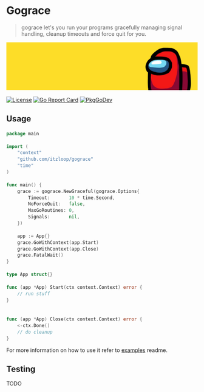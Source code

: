 # Gograce
> gograce let's you run your programs gracefully managing signal handling, cleanup timeouts and force quit for you.

![Red Sus](./.github/sus.png)

[![License](https://img.shields.io/badge/License-Apache_2.0-blue.svg)](https://opensource.org/licenses/Apache-2.0)
[![Go Report Card](https://goreportcard.com/badge/github.com/itzloop/gograce)](https://goreportcard.com/report/github.com/itzloop/gograce)
[![PkgGoDev](https://pkg.go.dev/badge/mod/github.com/itzloop/gograce)](https://pkg.go.dev/mod/github.com/itzloop/gograce)

## Usage
```go
package main

import (
	"context"
	"github.com/itzloop/gograce"
	"time"
)

func main() {
	grace := gograce.NewGraceful(gograce.Options{
		Timeout:       10 * time.Second,
		NoForceQuit:   false,
		MaxGoRoutines: 0,
		Signals:       nil,
	})

	app := App{}
	grace.GoWithContext(app.Start)
	grace.GoWithContext(app.Close)
	grace.FatalWait()
}

type App struct{}

func (app *App) Start(ctx context.Context) error {
	// run stuff
}


func (app *App) Close(ctx context.Context) error {
	<-ctx.Done()
	// do cleanup
}
```

For more information on how to use it refer to [examples](./examples/README.md) readme.

## Testing

TODO
